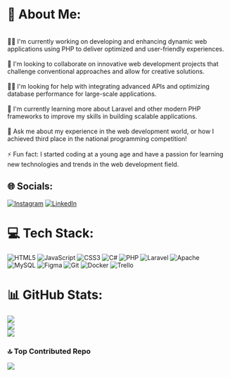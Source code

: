 # 💫 About Me:
<br>👨‍💻 I'm currently working on developing and enhancing dynamic web applications using PHP to deliver optimized and user-friendly experiences.<br><br>🤝 I'm looking to collaborate on innovative web development projects that challenge conventional approaches and allow for creative solutions.<br><br>🙋‍♂️ I'm looking for help with integrating advanced APIs and optimizing database performance for large-scale applications.<br><br>🌱 I'm currently learning more about Laravel and other modern PHP frameworks to improve my skills in building scalable applications.<br><br>💬 Ask me about my experience in the web development world, or how I achieved third place in the national programming competition!<br><br>⚡️ Fun fact: I started coding at a young age and have a passion for learning new technologies and trends in the web development field.


## 🌐 Socials:
[![Instagram](https://img.shields.io/badge/Instagram-%23E4405F.svg?logo=Instagram&logoColor=white)](https://instagram.com/_.alibahari._) [![LinkedIn](https://img.shields.io/badge/LinkedIn-%230077B5.svg?logo=linkedin&logoColor=white)](https://linkedin.com/in/https://www.linkedin.com/in/aliibahari/) 

# 💻 Tech Stack:
![HTML5](https://img.shields.io/badge/html5-%23E34F26.svg?style=for-the-badge&logo=html5&logoColor=white) ![JavaScript](https://img.shields.io/badge/javascript-%23323330.svg?style=for-the-badge&logo=javascript&logoColor=%23F7DF1E) ![CSS3](https://img.shields.io/badge/css3-%231572B6.svg?style=for-the-badge&logo=css3&logoColor=white) ![C#](https://img.shields.io/badge/c%23-%23239120.svg?style=for-the-badge&logo=csharp&logoColor=white) ![PHP](https://img.shields.io/badge/php-%23777BB4.svg?style=for-the-badge&logo=php&logoColor=white) ![Laravel](https://img.shields.io/badge/laravel-%23FF2D20.svg?style=for-the-badge&logo=laravel&logoColor=white) ![Apache](https://img.shields.io/badge/apache-%23D42029.svg?style=for-the-badge&logo=apache&logoColor=white) ![MySQL](https://img.shields.io/badge/mysql-4479A1.svg?style=for-the-badge&logo=mysql&logoColor=white) ![Figma](https://img.shields.io/badge/figma-%23F24E1E.svg?style=for-the-badge&logo=figma&logoColor=white) ![Git](https://img.shields.io/badge/git-%23F05033.svg?style=for-the-badge&logo=git&logoColor=white) ![Docker](https://img.shields.io/badge/docker-%230db7ed.svg?style=for-the-badge&logo=docker&logoColor=white) ![Trello](https://img.shields.io/badge/Trello-%23026AA7.svg?style=for-the-badge&logo=Trello&logoColor=white)
# 📊 GitHub Stats:
![](https://github-readme-stats.vercel.app/api?username=allibahari&theme=dark&hide_border=false&include_all_commits=false&count_private=false)<br/>
![](https://github-readme-streak-stats.herokuapp.com/?user=allibahari&theme=dark&hide_border=false)<br/>
![](https://github-readme-stats.vercel.app/api/top-langs/?username=allibahari&theme=dark&hide_border=false&include_all_commits=false&count_private=false&layout=compact)

### 🔝 Top Contributed Repo
![](https://github-contributor-stats.vercel.app/api?username=allibahari&limit=5&theme=dark&combine_all_yearly_contributions=true)

<!-- Proudly created with GPRM ( https://gprm.itsvg.in ) -->
